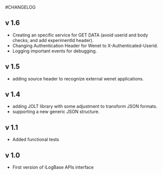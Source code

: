 #CHANGELOG

## v 1.6

* Creating an specific service for GET DATA (avoid userid and body checks; and add experimentId header).
* Changing Authentication Header for Wenet to X-Authenticated-Userid.
* Logging important events for debugging.

## v 1.5

* adding source header to recognize external wenet applications.

## v 1.4

* adding JOLT library with some adjustment to transform JSON formats.
* supporting a new generic JSON structure.

## v 1.1

* Added functional tests

## v 1.0

* First version of iLogBase APIs interface